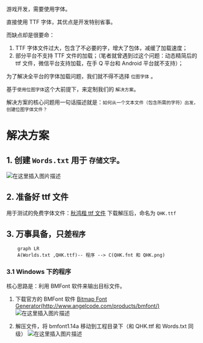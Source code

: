 游戏开发，需要使用字体。

直接使用 TTF 字体，其优点是开发特别省事。

而缺点却是很要命：
1. TTF 字体文件过大，包含了不必要的字，增大了包体，减缓了加载速度；
2. 部分平台不支持 TTF 文件的加载；（笔者就曾遇到过这个问题：动态精简后的 ttf 文件，微信平台支持加载，在手 Q 平台和 Android 平台就不支持）；

为了解决全平台的字体加载问题，我们就不得不选择 `位图字体` 。

基于`使用位图字体`这个大前提下，来定制我们的 `解决方案`。

解决方案的核心问题用一句话描述就是：`如何从一个文本文件（包含所需的字符）出发，创建位图字体文件？`

# 解决方案

## 1. 创建 `Words.txt` 用于 `存储文字`。
![在这里插入图片描述](https://img-blog.csdnimg.cn/525f33cf163042bb96eed0259b074907.png?x-oss-process=image/watermark,type_ZmFuZ3poZW5naGVpdGk,shadow_10,text_aHR0cHM6Ly9ibG9nLmNzZG4ubmV0L2h1bWFueGluZw==,size_16,color_FFFFFF,t_70)
## 2. 准备好 ttf 文件
用于测试的免费字体文件：[秋鸿楷 ttf 文件](https://www.100font.com/thread-154.htm)
下载解压后，命名为 `QHK.ttf`

## 3. 万事具备，只差`程序`
```mermaid
	graph LR
	A(Worlds.txt ,QHK.ttf)-- 程序 --> C(QHK.fnt 和 QHK.png)
```

### 3.1 Windows 下的程序
核心思路是：利用 BMFont 软件来输出目标文件。

1. 下载官方的 BMFont 软件 [Bitmap Font Generator(http://www.angelcode.com/products/bmfont/)](http://www.angelcode.com/products/bmfont/)
![在这里插入图片描述](https://img-blog.csdnimg.cn/9f0e8f83fbb14c3ea8bdb0fe5acc4d94.png?x-oss-process=image/watermark,type_ZmFuZ3poZW5naGVpdGk,shadow_10,text_aHR0cHM6Ly9ibG9nLmNzZG4ubmV0L2h1bWFueGluZw==,size_16,color_FFFFFF,t_70)

2. 解压文件，将 bmfont1.14a 移动到工程目录下（和 QHK.ttf 和 Words.txt 同级）
![在这里插入图片描述](https://img-blog.csdnimg.cn/6a7ae89804e84e7f9890b2236b4346e7.png?x-oss-process=image/watermark,type_ZmFuZ3poZW5naGVpdGk,shadow_10,text_aHR0cHM6Ly9ibG9nLmNzZG4ubmV0L2h1bWFueGluZw==,size_16,color_FFFFFF,t_70)



